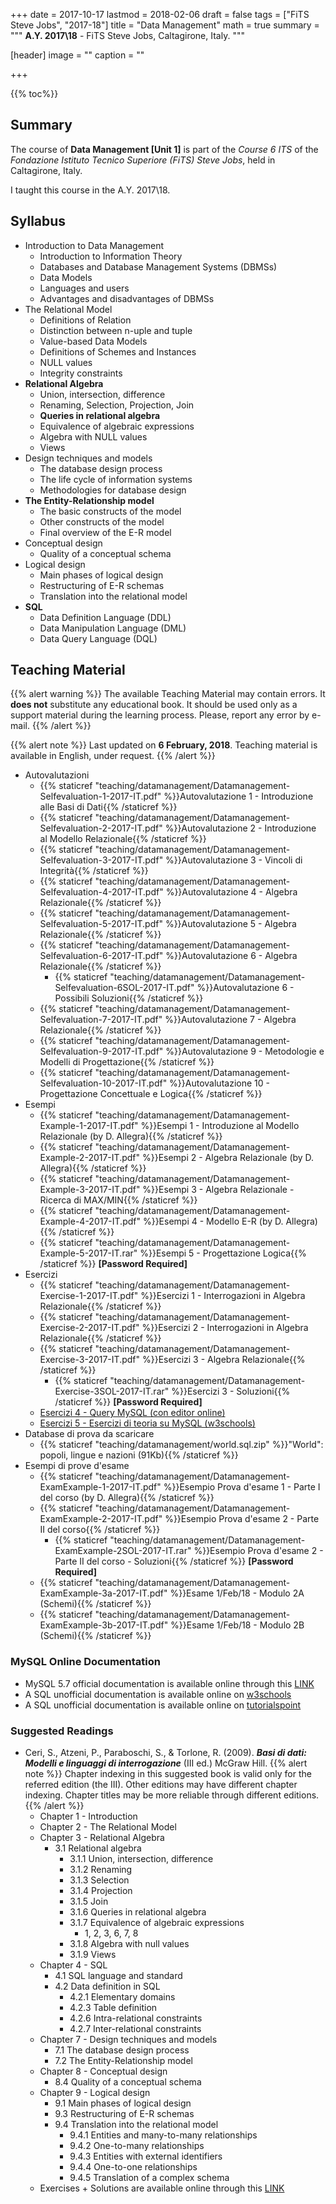 +++
date = 2017-10-17
lastmod = 2018-02-06
draft = false
tags = ["FiTS Steve Jobs", "2017-18"]
title = "Data Management"
math = true
summary = """
**A.Y. 2017\\18** - FiTS Steve Jobs, Caltagirone, Italy. 
"""

[header]
image = ""
caption = ""

+++

{{% toc%}}

## Summary

The course of **Data Management [Unit 1]** is part of the *Course 6 ITS* of the *Fondazione Istituto Tecnico Superiore (FiTS) Steve Jobs*, held in Caltagirone, Italy.

I taught this course in the A.Y. 2017\\18.

## Syllabus

* Introduction to Data Management
  * Introduction to Information Theory
  * Databases and Database Management Systems (DBMSs)
  * Data Models
  * Languages and users
  * Advantages and disadvantages of DBMSs
* The Relational Model
  * Definitions of Relation
  * Distinction between n-uple and tuple
  * Value-based Data Models
  * Definitions of Schemes and Instances
  * NULL values
  * Integrity constraints
* **Relational Algebra**
  * Union, intersection, difference
  * Renaming, Selection, Projection, Join
  * **Queries in relational algebra**
  * Equivalence of algebraic expressions
  * Algebra with NULL values
  * Views
* Design techniques and models
  * The database design process
  * The life cycle of information systems
  * Methodologies for database design
* **The Entity-Relationship model**
  * The basic constructs of the model
  * Other constructs of the model
  * Final overview of the E-R model
* Conceptual design
  * Quality of a conceptual schema
* Logical design 
  * Main phases of logical design
  * Restructuring of E-R schemas
  * Translation into the relational model
* **SQL**
  * Data Definition Language (DDL)
  * Data Manipulation Language (DML)
  * Data Query Language (DQL) 


## Teaching Material

{{% alert warning %}}
The available Teaching Material may contain errors. It **does not** substitute any educational book. It should be used only as a support material during the learning process. Please, report any error by e-mail.
{{% /alert %}}

{{% alert note %}}
Last updated on **6 February, 2018**. Teaching material is available in English, under request.
{{% /alert %}}

* Autovalutazioni
  * {{% staticref "teaching/datamanagement/Datamanagement-Selfevaluation-1-2017-IT.pdf" %}}Autovalutazione 1 - Introduzione alle Basi di Dati{{% /staticref %}}
  * {{% staticref "teaching/datamanagement/Datamanagement-Selfevaluation-2-2017-IT.pdf" %}}Autovalutazione 2 - Introduzione al Modello Relazionale{{% /staticref %}}
  * {{% staticref "teaching/datamanagement/Datamanagement-Selfevaluation-3-2017-IT.pdf" %}}Autovalutazione 3 - Vincoli di Integrità{{% /staticref %}}
  * {{% staticref "teaching/datamanagement/Datamanagement-Selfevaluation-4-2017-IT.pdf" %}}Autovalutazione 4 - Algebra Relazionale{{% /staticref %}}
  * {{% staticref "teaching/datamanagement/Datamanagement-Selfevaluation-5-2017-IT.pdf" %}}Autovalutazione 5 - Algebra Relazionale{{% /staticref %}}
  * {{% staticref "teaching/datamanagement/Datamanagement-Selfevaluation-6-2017-IT.pdf" %}}Autovalutazione 6 - Algebra Relazionale{{% /staticref %}}
      * {{% staticref "teaching/datamanagement/Datamanagement-Selfevaluation-6SOL-2017-IT.pdf" %}}Autovalutazione 6 - Possibili Soluzioni{{% /staticref %}}
  * {{% staticref "teaching/datamanagement/Datamanagement-Selfevaluation-7-2017-IT.pdf" %}}Autovalutazione 7 - Algebra Relazionale{{% /staticref %}}
  * {{% staticref "teaching/datamanagement/Datamanagement-Selfevaluation-9-2017-IT.pdf" %}}Autovalutazione 9 - Metodologie e Modelli di Progettazione{{% /staticref %}}
  * {{% staticref "teaching/datamanagement/Datamanagement-Selfevaluation-10-2017-IT.pdf" %}}Autovalutazione 10 - Progettazione Concettuale e Logica{{% /staticref %}}
* Esempi
  * {{% staticref "teaching/datamanagement/Datamanagement-Example-1-2017-IT.pdf" %}}Esempi 1 - Introduzione al Modello Relazionale (by D. Allegra){{% /staticref %}}
  * {{% staticref "teaching/datamanagement/Datamanagement-Example-2-2017-IT.pdf" %}}Esempi 2 - Algebra Relazionale (by D. Allegra){{% /staticref %}}
  * {{% staticref "teaching/datamanagement/Datamanagement-Example-3-2017-IT.pdf" %}}Esempi 3 - Algebra Relazionale - Ricerca di MAX/MIN{{% /staticref %}}
  * {{% staticref "teaching/datamanagement/Datamanagement-Example-4-2017-IT.pdf" %}}Esempi 4 - Modello E-R (by D. Allegra){{% /staticref %}}
  * {{% staticref "teaching/datamanagement/Datamanagement-Example-5-2017-IT.rar" %}}Esempi 5 - Progettazione Logica{{% /staticref %}} **[Password Required]**
* Esercizi
  * {{% staticref "teaching/datamanagement/Datamanagement-Exercise-1-2017-IT.pdf" %}}Esercizi 1 - Interrogazioni in Algebra Relazionale{{% /staticref %}}
  * {{% staticref "teaching/datamanagement/Datamanagement-Exercise-2-2017-IT.pdf" %}}Esercizi 2 - Interrogazioni in Algebra Relazionale{{% /staticref %}}
  * {{% staticref "teaching/datamanagement/Datamanagement-Exercise-3-2017-IT.pdf" %}}Esercizi 3 - Algebra Relazionale{{% /staticref %}}
      * {{% staticref "teaching/datamanagement/Datamanagement-Exercise-3SOL-2017-IT.rar" %}}Esercizi 3 - Soluzioni{{% /staticref %}} **[Password Required]**
  * [Esercizi 4 - Query MySQL (con editor online)](https://www.w3resource.com/sql-exercises/movie-database-exercise/basic-exercises-on-movie-database.php)
  * [Esercizi 5 - Esercizi di teoria su MySQL (w3schools)](https://www.w3schools.com/sql/sql_quiz.asp)
* Database di prova da scaricare
  * {{% staticref "teaching/datamanagement/world.sql.zip" %}}"World": popoli, lingue e nazioni (91Kb){{% /staticref %}}
* Esempi di prove d'esame
  * {{% staticref "teaching/datamanagement/Datamanagement-ExamExample-1-2017-IT.pdf" %}}Esempio Prova d'esame 1 - Parte I del corso (by D. Allegra){{% /staticref %}}
  * {{% staticref "teaching/datamanagement/Datamanagement-ExamExample-2-2017-IT.pdf" %}}Esempio Prova d'esame 2 - Parte II del corso{{% /staticref %}}
      * {{% staticref "teaching/datamanagement/Datamanagement-ExamExample-2SOL-2017-IT.rar" %}}Esempio Prova d'esame 2 - Parte II del corso - Soluzioni{{% /staticref %}} **[Password Required]**
  * {{% staticref "teaching/datamanagement/Datamanagement-ExamExample-3a-2017-IT.pdf" %}}Esame 1/Feb/18 - Modulo 2A (Schemi){{% /staticref %}}
  * {{% staticref "teaching/datamanagement/Datamanagement-ExamExample-3b-2017-IT.pdf" %}}Esame 1/Feb/18 - Modulo 2B (Schemi){{% /staticref %}}


### MySQL Online Documentation

* MySQL 5.7 official documentation is available online through this [LINK](https://dev.mysql.com/doc/refman/5.7/en/)
* A SQL unofficial documentation is available online on [w3schools](https://www.w3schools.com/sql/)
* A SQL unofficial documentation is available online on [tutorialspoint](http://www.tutorialspoint.com/sql/)


### Suggested Readings

* Ceri, S., Atzeni, P., Paraboschi, S., & Torlone, R. (2009). _**Basi di dati: Modelli e linguaggi di interrogazione**_ (III ed.) McGraw Hill.
{{% alert note %}}
Chapter indexing in this suggested book is valid only for the referred edition (the III). Other editions may have different chapter indexing. Chapter titles may be more reliable through different editions.
{{% /alert %}}
  * Chapter 1 - Introduction
  * Chapter 2 - The Relational Model
  * Chapter 3 - Relational Algebra
      * 3.1 Relational algebra
          * 3.1.1 Union, intersection, difference
          * 3.1.2 Renaming
          * 3.1.3 Selection
          * 3.1.4 Projection
          * 3.1.5 Join
          * 3.1.6 Queries in relational algebra
          * 3.1.7 Equivalence of algebraic expressions
              * 1, 2, 3, 6, 7, 8
          * 3.1.8 Algebra with null values
          * 3.1.9 Views
  * Chapter 4 - SQL
      * 4.1 SQL language and standard
      * 4.2 Data definition in SQL
          * 4.2.1 Elementary domains
          * 4.2.3 Table definition
          * 4.2.6 Intra-relational constraints
          * 4.2.7 Inter-relational constraints
  * Chapter 7 - Design techniques and models
      * 7.1 The database design process
      * 7.2 The Entity-Relationship model
  * Chapter 8 - Conceptual design
      * 8.4 Quality of a conceptual schema
  * Chapter 9 - Logical design 
      * 9.1 Main phases of logical design
      * 9.3 Restructuring of E-R schemas
      * 9.4 Translation into the relational model
          * 9.4.1 Entities and many-to-many relationships
          * 9.4.2 One-to-many relationships
          * 9.4.3 Entities with external identifiers
          * 9.4.4 One-to-one relationships
          * 9.4.5 Translation of a complex schema
  * Exercises + Solutions are available online through this [LINK](http://www.ateneonline.it/atzeni3e/areastudenti.asp)